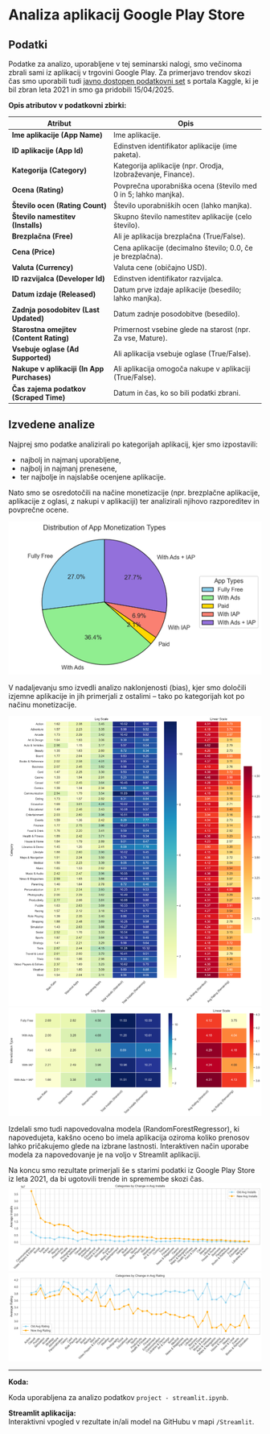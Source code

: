 # Analiza aplikacij Google Play Store

## Podatki

Podatke za analizo, uporabljene v tej seminarski nalogi, smo večinoma zbrali sami iz aplikacij v trgovini Google Play. Za primerjavo trendov skozi čas smo uporabili tudi [javno dostopen podatkovni set](https://www.kaggle.com/datasets/gauthamp10/google-playstore-apps) s portala Kaggle, ki je bil zbran leta 2021 in smo ga pridobili 15/04/2025.


**Opis atributov v podatkovni zbirki:**

| Atribut                        | Opis                                                                                   |
|---------------------------------|----------------------------------------------------------------------------------------|
| **Ime aplikacije (App Name)**   | Ime aplikacije.                                                                        |
| **ID aplikacije (App Id)**      | Edinstven identifikator aplikacije (ime paketa).                                       |
| **Kategorija (Category)**       | Kategorija aplikacije (npr. Orodja, Izobraževanje, Finance).                          |
| **Ocena (Rating)**              | Povprečna uporabniška ocena (število med 0 in 5; lahko manjka).                        |
| **Število ocen (Rating Count)** | Število uporabniških ocen (lahko manjka).                                              |
| **Število namestitev (Installs)** | Skupno število namestitev aplikacije (celo število).                                 |
| **Brezplačna (Free)**           | Ali je aplikacija brezplačna (True/False).                                             |
| **Cena (Price)**                | Cena aplikacije (decimalno število; 0.0, če je brezplačna).                            |
| **Valuta (Currency)**           | Valuta cene (običajno USD).                                                            |
| **ID razvijalca (Developer Id)**| Edinstven identifikator razvijalca.                                                    |
| **Datum izdaje (Released)**     | Datum prve izdaje aplikacije (besedilo; lahko manjka).                                 |
| **Zadnja posodobitev (Last Updated)** | Datum zadnje posodobitve (besedilo).                                             |
| **Starostna omejitev (Content Rating)** | Primernost vsebine glede na starost (npr. Za vse, Mature).                   |
| **Vsebuje oglase (Ad Supported)** | Ali aplikacija vsebuje oglase (True/False).                                         |
| **Nakupe v aplikaciji (In App Purchases)** | Ali aplikacija omogoča nakupe v aplikaciji (True/False).                   |
| **Čas zajema podatkov (Scraped Time)** | Datum in čas, ko so bili podatki zbrani.                                        |

## Izvedene analize

Najprej smo podatke analizirali po kategorijah aplikacij, kjer smo izpostavili:
- najbolj in najmanj uporabljene,
- najbolj in najmanj prenesene,
- ter najbolje in najslabše ocenjene aplikacije.

Nato smo se osredotočili na načine monetizacije (npr. brezplačne aplikacije, aplikacije z oglasi, z nakupi v aplikaciji) ter analizirali njihovo razporeditev in povprečne ocene.

![alt text](images/Distribution_od_Monetization_Types.png)

V nadaljevanju smo izvedli analizo naklonjenosti (bias), kjer smo določili izjemne aplikacije in jih primerjali z ostalimi – tako po kategorijah kot po načinu monetizacije.

![alt text](images/Bias_in_Catagories.png)
![alt text](images/Bias_in_Monetization.png)

Izdelali smo tudi napovedovalna modela (RandomForestRegressor), ki napovedujeta, kakšno oceno bo imela aplikacija oziroma koliko prenosov lahko pričakujemo glede na izbrane lastnosti. Interaktiven način uporabe modela za napovedovanje je na voljo v Streamlit aplikaciji.

Na koncu smo rezultate primerjali še s starimi podatki iz Google Play Store iz leta 2021, da bi ugotovili trende in spremembe skozi čas.
![alt text](images/Categories_install_change.png)
![alt text](images/Catagories_rating_change.png)

---
**Koda:**

Koda uporabljena za analizo podatkov `project - streamlit.ipynb`.

**Streamlit aplikacija:**  
Interaktivni vpogled v rezultate in/ali model na GitHubu v mapi `/Streamlit`.
